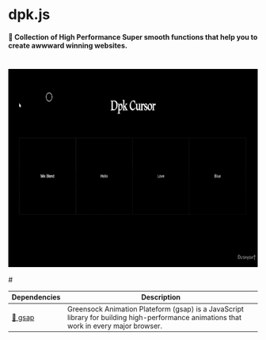 # dpk.js
#### 🤍 Collection of High Performance Super smooth functions that help you to create awwward winning websites. 

#
<p align="center">        
    <a href="#">
        <img src="img/dpkCursor.gif" height="400">
    </a>
</p>
#


|Dependencies                  | Description                                                        |
| ----------------------- | ------------------------------------------------------------------ |
| [💚 gsap]               | Greensock Animation Plateform (gsap) is a JavaScript library for building high-performance animations that work in every major browser. |

[💚 gsap]:https://greensock.com/
                                        
